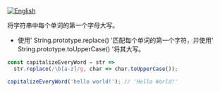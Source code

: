 
<a href="./README.md" target="_blank"><img src="https://img.shields.io/badge/-English-gray" alt="English"/></a>

将字符串中每个单词的第一个字母大写。

- 使用' String.prototype.replace() '匹配每个单词的第一个字符，并使用' String.prototype.toUpperCase() '将其大写。

```js
const capitalizeEveryWord = str =>
  str.replace(/\b[a-z]/g, char => char.toUpperCase());
```

```js
capitalizeEveryWord('hello world!'); // 'Hello World!'
```
